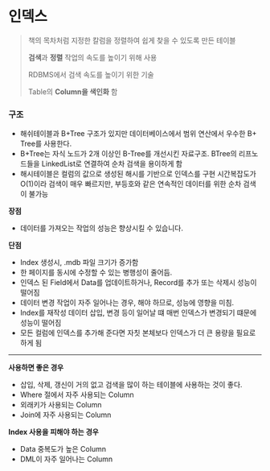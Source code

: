 # 인덱스

> 책의 목차처럼 지정한 칼럼을 정렬하여 쉽게 찾을 수 있도록 만든 테이블
>
> **검색**과 **정렬** 작업의 속도를 높이기 위해 사용
>
> RDBMS에서 검색 속도를 높이기 위한 기술
>
> Table의 **Column을 색인화** 함

### 구조

- 해쉬테이블과 B+Tree 구조가  있지만 데이터베이스에서 범위 연산에서 우수한 B+ Tree를 사용한다.
- B+Tree는 자식 노드가 2개 이상인 B-Tree를 개선시킨 자료구조. BTree의 리프노드들을 LinkedList로 연결하여 순차 검색을 용이하게 함
- 해시테이블은 컬럼의 값으로 생성된 해시를 기반으로 인덱스를 구현 시간복잡도가 O(1)이라 검색이 매우 빠르지만, 부등호와 같은 연속적인 데이터를 위한 순차 검색이 불가능

**장점**

- 데이터를 가져오는 작업의 성능은 향상시킬 수 있습니다.

**단점**

- Index 생성시, .mdb 파일 크기가 증가함
- 한 페이지를 동시에 수정할 수 있는 병행성이 줄어듬.
- 인덱스 된 Field에서 Data를 업데이트하거나, Record를 추가 또는 삭제시 성능이 떨어짐
- 데이터 변경 작업이 자주 일어나는 경우, 해야 하므로, 성능에 영향을 미침.
- Index를 재작성 데이터 삽입, 변경 등이 일어날 떄 매번 인덱스가 변경되기 떄문에 성능이 떨어짐
- 모든 컬럼에 인덱스를 추가해 준다면 자칫 본체보다 인덱스가 더 큰 용량을 필요로 하게 됨

------

**사용하면 좋은 경우**

- 삽입, 삭제, 갱신이 거의 없고 검색을 많이 하는 테이블에 사용하는 것이 좋다.
- Where 절에서 자주 사용되는 Column
- 외래키가 사용되는 Column
- Join에 자주 사용되는 Column

**Index 사용을 피해야 하는 경우**

- Data 중복도가 높은 Column
- DML이 자주 일어나는 Column